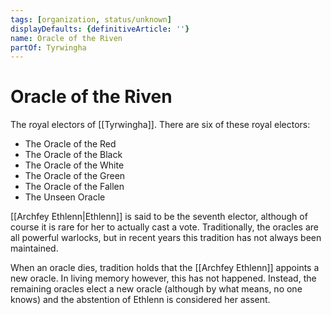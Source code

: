 ```yaml
---
tags: [organization, status/unknown]
displayDefaults: {definitiveArticle: ''}
name: Oracle of the Riven
partOf: Tyrwingha
---
```

# Oracle of the Riven

The royal electors of [[Tyrwingha]]. There are six of these royal electors:

* The Oracle of the Red
* The Oracle of the Black
* The Oracle of the White
* The Oracle of the Green
* The Oracle of the Fallen
* The Unseen Oracle

[[Archfey Ethlenn|Ethlenn]] is said to be the seventh elector, although of course it is rare for her to actually cast a vote. Traditionally, the oracles are all powerful warlocks, but in recent years this tradition has not always been maintained.

When an oracle dies, tradition holds that the [[Archfey Ethlenn]] appoints a new oracle. In living memory however, this has not happened. Instead, the remaining oracles elect a new oracle (although by what means, no one knows) and the abstention of Ethlenn is considered her assent.





